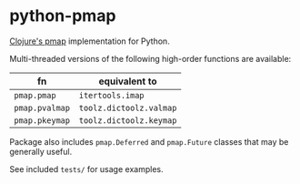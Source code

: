 # python-pmap

[Clojure's pmap](https://clojuredocs.org/clojure.core/pmap) implementation for Python.

Multi-threaded versions of the following high-order functions are available:

| fn              | equivalent to
| -------------   | ---------------------
| `pmap.pmap`     | `itertools.imap`
| `pmap.pvalmap`  | `toolz.dictoolz.valmap`
| `pmap.pkeymap`  | `toolz.dictoolz.keymap`

Package also includes `pmap.Deferred` and `pmap.Future` classes that may be generally useful.

See included `tests/` for usage examples.